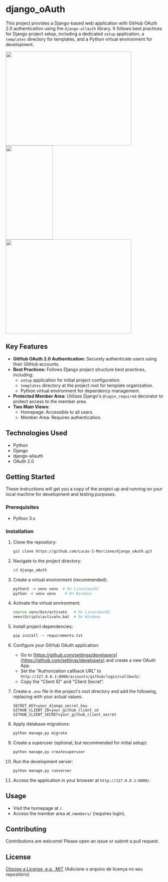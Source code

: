 # django_oAuth

This project provides a Django-based web application with GitHub OAuth 2.0 authentication using the `django-allauth` library. It follows best practices for Django project setup, including a dedicated `setup` application, a `templates` directory for templates, and a Python virtual environment for development.

<div>

<img width="400" height="300" src="https://github.com/user-attachments/assets/ee74a48b-68e1-490d-85b3-f14f4aa9064f">
<img width="150" height="300" src="https://github.com/user-attachments/assets/527e6d16-037f-4397-98d3-5f2f23366bcf">
<img width="400" height="300" src="https://github.com/user-attachments/assets/65504250-48c7-4e91-9756-bb7b63443ba1">

</div>


## Key Features

*   **GitHub OAuth 2.0 Authentication:** Securely authenticate users using their GitHub accounts.
*   **Best Practices:** Follows Django project structure best practices, including:
    *   `setup` application for initial project configuration.
    *   `templates` directory at the project root for template organization.
    *   Python virtual environment for dependency management.
*   **Protected Member Area:** Utilizes Django's `@login_required` decorator to protect access to the member area.
*   **Two Main Views:**
    *   Homepage: Accessible to all users.
    *   Member Area: Requires authentication.

## Technologies Used

*   Python 
*   Django
*   django-allauth
*   OAuth 2.0

## Getting Started

These instructions will get you a copy of the project up and running on your local machine for development and testing purposes.

### Prerequisites

*   Python 3.x

### Installation

1.  Clone the repository:

    ```bash
    git clone https://github.com/Lucas-I-Marciano/django_oAuth.git
    ```

2.  Navigate to the project directory:

    ```bash
    cd django_oAuth
    ```

3.  Create a virtual environment (recommended):

    ```bash
    python3 -m venv venv  # On Linux/macOS
    python -m venv venv    # On Windows
    ```

4.  Activate the virtual environment:

    ```bash
    source venv/bin/activate   # On Linux/macOS
    venv\Scripts\activate.bat  # On Windows
    ```

5.  Install project dependencies:

    ```bash
    pip install -r requirements.txt
    ```

6.  Configure your GitHub OAuth application:

    *   Go to [https://github.com/settings/developers](https://github.com/settings/developers) and create a new OAuth App.
    *   Set the "Authorization callback URL" to `http://127.0.0.1:8000/accounts/github/login/callback/`.
    *   Copy the "Client ID" and "Client Secret".

7.  Create a `.env` file in the project's root directory and add the following, replacing with your actual values:

    ```
    SECRET_KEY=your_django_secret_key
    GITHUB_CLIENT_ID=your_github_client_id
    GITHUB_CLIENT_SECRET=your_github_client_secret
    ```

8.  Apply database migrations:

    ```bash
    python manage.py migrate
    ```

9.  Create a superuser (optional, but recommended for initial setup):

    ```bash
    python manage.py createsuperuser
    ```

10. Run the development server:

    ```bash
    python manage.py runserver
    ```

11. Access the application in your browser at `http://127.0.0.1:8000/`.

## Usage

*   Visit the homepage at `/`.
*   Access the member area at `/members/` (requires login).

## Contributing

Contributions are welcome! Please open an issue or submit a pull request.

## License

[Choose a License, e.g., MIT](LICENSE) (Adicione o arquivo de licença no seu repositório)
